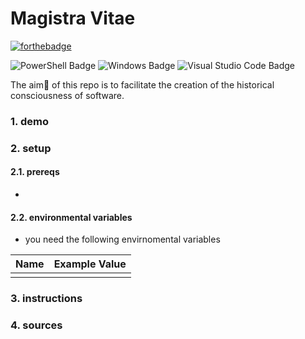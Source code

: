 # Magistra Vitae
[![forthebadge](https://forthebadge.com/images/badges/works-on-my-machine.svg)](https://forthebadge.com)

![PowerShell Badge](https://img.shields.io/badge/PowerShell-5391FE?logo=powershell&logoColor=fff&style=flat)
![Windows Badge](https://img.shields.io/badge/Windows-0078D6?logo=windows&logoColor=fff&style=flat)
![Visual Studio Code Badge](https://img.shields.io/badge/Visual%20Studio%20Code-007ACC?logo=visualstudiocode&logoColor=fff&style=flat)

The aim🎯 of this repo is to facilitate the creation of the historical consciousness of software.

### 1. demo
### 2. setup
#### 2.1. prereqs
* 

#### 2.2. environmental variables
* you need the following envirnomental variables

Name | Example Value
-----|--------------
     |

### 3. instructions


### 4. sources
